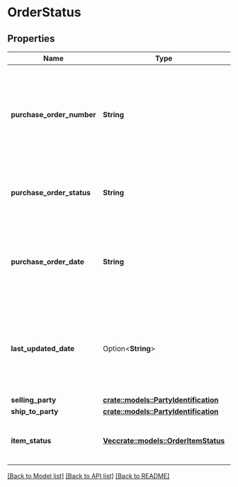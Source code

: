 # OrderStatus

## Properties

Name | Type | Description | Notes
------------ | ------------- | ------------- | -------------
**purchase_order_number** | **String** | The buyer's purchase order number for this order. Formatting Notes: 8-character alpha-numeric code. | 
**purchase_order_status** | **String** | The status of the buyer's purchase order for this order. | 
**purchase_order_date** | **String** | The date the purchase order was placed. Must be in ISO-8601 date/time format. | 
**last_updated_date** | Option<**String**> | The date when the purchase order was last updated. Must be in ISO-8601 date/time format. | [optional]
**selling_party** | [**crate::models::PartyIdentification**](PartyIdentification.md) |  | 
**ship_to_party** | [**crate::models::PartyIdentification**](PartyIdentification.md) |  | 
**item_status** | [**Vec<crate::models::OrderItemStatus>**](OrderItemStatus.md) | Detailed description of items order status. | 

[[Back to Model list]](../README.md#documentation-for-models) [[Back to API list]](../README.md#documentation-for-api-endpoints) [[Back to README]](../README.md)


